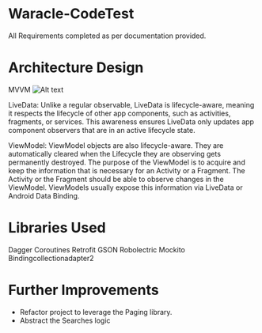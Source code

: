 # Waracle-CodeTest
All Requirements completed as per documentation provided. 

# Architecture Design
MVVM
![Alt text](app/docs/images/mvvm_architecture.png?raw=true "MVVM Architecture")

LiveData: Unlike a regular observable, LiveData is lifecycle-aware, meaning it respects the lifecycle of other app components, such as activities, fragments, or services. This awareness ensures LiveData only updates app component observers that are in an active lifecycle state.

ViewModel: ViewModel objects are also lifecycle-aware. They are automatically cleared when the Lifecycle they are observing gets permanently destroyed.
The purpose of the ViewModel is to acquire and keep the information that is necessary for an Activity or a Fragment. The Activity or the Fragment should be able to observe changes in the ViewModel. ViewModels usually expose this information via LiveData or Android Data Binding.


# Libraries Used
Dagger 
Coroutines
Retrofit 
GSON
Robolectric
Mockito
Bindingcollectionadapter2

# Further Improvements
- Refactor project to leverage the Paging library.
- Abstract the Searches logic 
